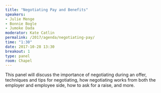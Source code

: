 ```yaml
---
title: "Negotiating Pay and Benefits"
speakers:
- Julie Menge
- Bonnie Bogle
- Jumoke Dada
moderator: Kate Catlin
permalink: /2017/agenda/negotiating-pay/
time: "1:30"
date: 2017-10-28 13:30
breakout: 1
type: panel
room: Chapel
---
```


This panel will discuss the importance of negotiating during an offer, techniques and tips for negotiating, how negotiating works from both the employer and employee side, how to ask for a raise, and more.
